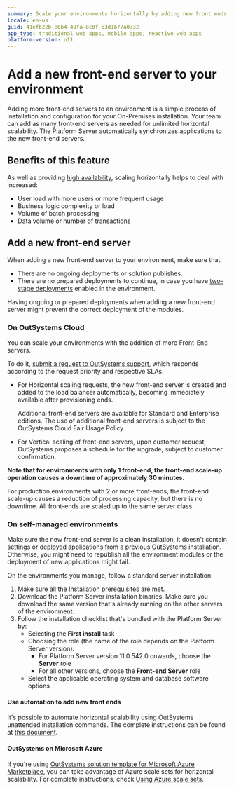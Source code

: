 ```yaml
---
summary: Scale your environments horizontally by adding new front ends to deal with increased user load and application complexity.
locale: en-us
guid: 41efb22b-80b4-49fa-8c0f-53d1b77a0732
app_type: traditional web apps, mobile apps, reactive web apps
platform-version: o11
---
```


# Add a new front-end server to your environment

Adding more front-end servers to an environment is a simple process of installation and configuration for your On-Premises installation. Your team can add as many front-end servers as needed for unlimited horizontal scalability. The Platform Server automatically synchronizes applications to the new front-end servers.

## Benefits of this feature

As well as providing [high availability](https://www.outsystems.com/evaluation-guide/how-does-outsystems-provide-horizontal-scalability/#High_availability), scaling horizontally helps to deal with increased:

* User load with more users or more frequent usage
* Business logic complexity or load
* Volume of batch processing
* Data volume or number of transactions

## Add a new front-end server

<div class="info" markdown="1">

When adding a new front-end server to your environment, make sure that:

* There are no ongoing deployments or solution publishes.
* There are no prepared deployments to continue, in case you have [two-stage deployments](https://success.outsystems.com/Documentation/11/Managing_the_Applications_Lifecycle/Deploy_Applications/Deploy_in_a_Short_Deployment_Window) enabled in the environment.

Having ongoing or prepared deployments when adding a new front-end server might prevent the correct deployment of the modules.

</div>

### On OutSystems Cloud

You can scale your environments with the addition of more Front-End servers.

To do it, [submit a request to OutSystems support](https://success.outsystems.com/Support/OutSystems_community/Opening_a_support_case_with_OutSystems), which responds according to the request priority and respective SLAs.

* For Horizontal scaling requests, the new front-end server is created and added to the load balancer automatically, becoming immediately available after provisioning ends.
    
    Additional front-end servers are available for Standard and Enterprise editions. The use of additional front-end servers is subject to the OutSystems Cloud Fair Usage Policy.
 
* For Vertical scaling of front-end servers, upon customer request, OutSystems proposes a schedule for the upgrade, subject to customer confirmation.

**Note that for environments with only 1 front-end, the front-end scale-up operation causes a downtime of approximately 30 minutes.**

For production environments with 2 or more front-ends, the front-end scale-up causes a reduction of processing capacity, but there is no downtime. All front-ends are scaled up to the same server class.


### On self-managed environments

<div class="info" markdown="1">

Make sure the new front-end server is a clean installation, it doesn't contain settings or deployed applications from a previous OutSystems installation. Otherwise, you might need to republish all the environment modules or the deployment of new applications might fail.

</div>

On the environments you manage, follow a standard server installation:

1. Make sure all the [Installation prerequisites](https://success.outsystems.com/Documentation/11/Setting_Up_OutSystems#Installation_prerequisites) are met.
1. Download the Platform Server installation binaries. Make sure you download the same version that's already running on the other servers of the environment.
1. Follow the installation checklist that's bundled with the Platform Server by:
    * Selecting the **First install** task
    * Choosing the role (the name of the role depends on the Platform Server version):
        * For Platform Server version 11.0.542.0 onwards, choose the **Server** role
        * For all other versions, choose the **Front-end Server** role
    * Select the applicable operating system and database software options

#### Use automation to add new front ends

It's possible to automate horizontal scalability using OutSystems unattended installation commands. The complete instructions can be found at [this document](https://success.outsystems.com/Documentation/11/Setting_Up_OutSystems/Unattended_Installation_and_Upgrade#Adding_a_Front-End).

#### OutSystems on Microsoft Azure

If you're using [OutSystems solution template for Microsoft Azure Marketplace](https://success.outsystems.com/Documentation/11/Setting_Up_OutSystems/OutSystems_on_Microsoft_Azure), you can take advantage of Azure scale sets for horizontal scalability. For complete instructions, check [Using Azure scale sets](https://success.outsystems.com/Documentation/11/Setting_Up_OutSystems/OutSystems_on_Microsoft_Azure/Additional_Configurations_for_OutSystems_on_Microsoft_Azure#Scale_Your_Environments_Using_Azure_Scale_Sets).

